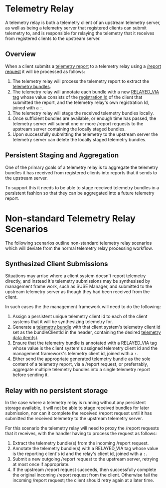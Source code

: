 # Telemetry Relay

A telemetry relay is both a telemetry client of an upstream telemetry
server, as well as being a telemetry server that registered clients can
submit telemetry to, and is responsible for relaying the telemetry that
it receives from registered clients to the upstream server.

## Overview

When a client submits a [telemetry report](api/structs/telemetryreport.md)
to a telemetry relay using a [/report request](api/requests/report.md) it
will be processed as follows:

1. The telemetry relay will process the telemetry report to extract
   the [telemetry bundles](api/structs/telemetrybundle.md).
2. The telemetry relay will annotate each bundle with a new 
   [RELAYED_VIA tag](telemetrytag.md) whose value consists of the
   [registration Id](telemetryregistrationid.md) of the client that
   submitted the report, and the telemetry relay's own registration Id,
   joined with a `:`.
3. The telemetry relay will stage the received telemetry bundles
   locally.
4. Once sufficient bundles are available, or enough time has passed,
   the telemetry server will submit one or more /report requests to
   the upstream server containing the locally staged bundles.
5. Upon successfully submitting the telemetry to the upstream server
   the telemetry server can delete the locally staged telemetry bundles.

## Persistent Staging and Aggregation

One of the primary goals of a telemetry relay is to aggregate the
telemetry bundles it has received from registered clients into
reports that it sends to the upstream server.

To support this it needs to be able to stage received telemetry
bundles in a persistent fashion so that they can be aggregated into
a future telemetry report.

# Non-standard Telemetry Relay Scenarios

The following scenarios outline non-standard telemetry relay scenarios
which will deviate from the normal telemetry relay processing workflow.

## Synthesized Client Submissions

Situations may arrise where a client system doesn't report telemetry
directly, and instead it's telemetry submissions may be synthesised
by management frame work, such as SUSE Manager, and submitted to the
upstream telemetry server as though they had been received from the
client.

In such cases the the management framework will need to do the
following:

1. Assign a persistent unique telemetry client id to each of the
   client systems that it will be synthesizing telemetry for. 
2. Generate a [telemetry bundle](api/structs/telemetrybundle.md)
   with that client system's telemetry client id set as the
   bundleClientId in the header, containing the desired
   [telemetry data item(s)](api/structs/telemetrydataitem.md).
3. Ensure that the telemetry bundle is annotated with a
   RELAYED_VIA tag whose value is the client system's assigned
   telemetry client id and the management framework's telemetry
   client id, joined with a `:`.
4. Either send the appropriate generated telemetry bundle as
   the sole content of a telemetry report, via a /report request,
   or preferrably, aggregate multiple telemetry bundles into a
   single telemetry report before sending it.

## Relay with no persistent storage

In the case where a telemetry relay is running without any persistent
storage available, it will not be able to stage received bundles for
later submission, nor can it complete the received /report request
until it has submitted the received telemetry to the upstream telemetry
server.

For this scenario the telemetry relay will need to proxy the /report
requests that it receives, with the handler having to process the
request as follows:

1. Extract the telemetry bundle(s) from the incoming /report request.
2. Annotate the telemetry bundle(s) with a RELAYED_VIA tag whose
   value is the reporting client's id and the relay's client id,
   joined with a `:`.
3. Submit a new outgoing /report request to the upstream server,
   retrying at most once if appropriate.
4. If the upstream /report request succeeds, then successfully
   complete the original incoming /report request from the client.
   Otherwise fail the incoming /report request; the client should
   retry again at a later time.